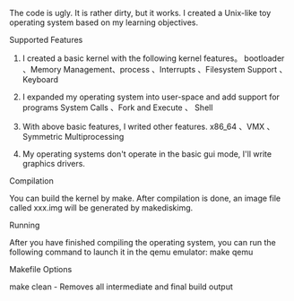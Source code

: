 The code is ugly. It is rather dirty, but it works. I created a Unix-like toy operating system based on my learning objectives.

Supported  Features

1. I created a basic kernel with the following kernel features。
bootloader 、Memory Management、process 、Interrupts 、Filesystem Support 、Keyboard 

2. I expanded my operating system into user-space and add support for programs
System Calls 、Fork and Execute 、 Shell


3. With above basic features, I writed other features.
 x86_64 、VMX 、 Symmetric Multiprocessing


4. My operating systems don't operate in the basic gui mode, I'll write graphics drivers.

Compilation

You can build the kernel by make. After compilation is done, an image file  called xxx.img   will be generated by makediskimg.

Running

After you have finished compiling the operating system, you can run the following command to launch it in the qemu emulator:
make qemu

Makefile Options

make clean - Removes all intermediate and final build output

